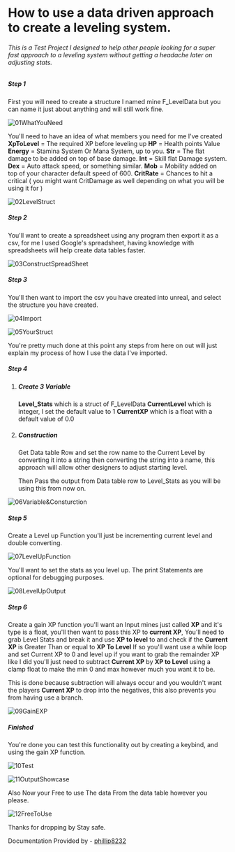 # How to use a data driven approach to create a leveling system.

###### This is a Test Project I designed to help other people looking for a super fast approach to a leveling system without getting a headache later on adjusting stats.

##### Step 1

First you will need to create a structure I named mine F_LevelData but you can name it just about anything and will still work fine.

![01WhatYouNeed](C:\Users\Home\Documents\GitHub\LevelingSystem\Photo\01WhatYouNeed.png)

You'll need to have an idea of what members you need for me I've created **XpToLevel** = The required XP before leveling up
**HP** = Health points Value
**Energy** = Stamina System Or Mana System, up to you.
**Str** = The flat damage to be added on top of base damage.
**Int** = Skill flat Damage system.
**Dex** = Auto attack speed, or something similar.
**Mob** = Mobility added on top of your character default speed of 600.
**CritRate** = Chances to hit a critical ( you might want CritDamage as well depending on what you will be using it for )

![02LevelStruct](C:\Users\Home\Documents\GitHub\LevelingSystem\Photo\02LevelStruct.png)

##### Step 2

You'll want to create a spreadsheet using any program then export it as a csv, for me I used Google's spreadsheet, having knowledge with spreadsheets will help create data tables faster.

![03ConstructSpreadSheet](C:\Users\Home\Documents\GitHub\LevelingSystem\Photo\03ConstructSpreadSheet.png)

##### Step 3

You'll then want to import the csv you have created into unreal, and select the structure you have created.

![04Import](C:\Users\Home\Documents\GitHub\LevelingSystem\Photo\04Import.png)

![05YourStruct](C:\Users\Home\Documents\GitHub\LevelingSystem\Photo\05YourStruct.png)

You're pretty much done at this point any steps from here on out will just explain my process of how I use the data I've imported.

##### Step 4

1. ##### Create 3 Variable

   **Level_Stats** which is a struct of F_LevelData
   **CurrentLevel** which is integer, I set the default value to 1
   **CurrentXP** which is a float with a default value of 0.0

2. ##### Construction

   Get Data table Row and set the row name to the Current Level by converting it into a string then converting the string into a name, this approach will  allow other designers to adjust starting level.

   Then Pass the output from Data table row to Level_Stats as you will be using this from now on.

![06Variable&Consturction](C:\Users\Home\Documents\GitHub\LevelingSystem\Photo\06Variable&Consturction.png)

##### Step 5

Create a Level up Function you'll just be incrementing current level and double converting.

![07LevelUpFunction](C:\Users\Home\Documents\GitHub\LevelingSystem\Photo\07LevelUpFunction.png)

You'll want to set the stats as you level up. The print Statements are optional for debugging purposes.

![08LevelUpOutput](C:\Users\Home\Documents\GitHub\LevelingSystem\Photo\08LevelUpOutput.png)

##### Step 6

Create a gain XP function you'll want an Input mines just called **XP** and it's type is a float, you'll then want to pass this XP to **current XP**, You'll need to grab Level Stats and break it and use **XP to level** to and check if the **Current XP** is Greater Than or equal to **XP To Level** If so you'll want use a while loop and set Current XP to 0 and level up if you want to grab the remainder XP like I did you'll just need to  subtract **Current XP** by **XP to Level** using a clamp float to make the min 0 and max however much you want it to be.

This is done because subtraction will always occur and you wouldn't want the players **Current XP** to drop into the negatives, this also prevents you from having use a branch. 

![09GainEXP](C:\Users\Home\Documents\GitHub\LevelingSystem\Photo\09GainEXP.png)

##### Finished

You're done you can test this functionality out by creating a keybind, and using the gain XP function.

![10Test](C:\Users\Home\Documents\GitHub\LevelingSystem\Photo\10Test.png)

![11OutputShowcase](C:\Users\Home\Documents\GitHub\LevelingSystem\Photo\11OutputShowcase.png)

Also Now your Free to use The data From the data table however you please.

![12FreeToUse](C:\Users\Home\Documents\GitHub\LevelingSystem\Photo\12FreeToUse.png)

Thanks for dropping by Stay safe.

Documentation Provided by - [phillip8232](https://github.com/phillip8232)